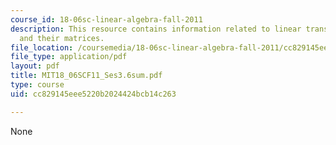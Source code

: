 ```yaml
---
course_id: 18-06sc-linear-algebra-fall-2011
description: This resource contains information related to linear transformations
  and their matrices.
file_location: /coursemedia/18-06sc-linear-algebra-fall-2011/cc829145eee5220b2024424bcb14c263_MIT18_06SCF11_Ses3.6sum.pdf
file_type: application/pdf
layout: pdf
title: MIT18_06SCF11_Ses3.6sum.pdf
type: course
uid: cc829145eee5220b2024424bcb14c263

---
```

None